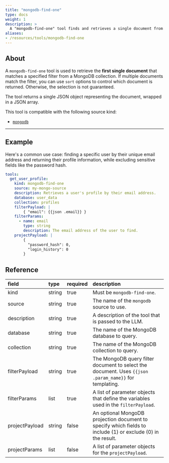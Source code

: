 ```yaml
---
title: "mongodb-find-one"
type: docs
weight: 1
description: > 
  A "mongodb-find-one" tool finds and retrieves a single document from a MongoDB collection.
aliases:
- /resources/tools/mongodb-find-one
---
```


## About

A `mongodb-find-one` tool is used to retrieve the **first single document** that
matches a specified filter from a MongoDB collection. If multiple documents
match the filter, you can use `sort` options to control which document is
returned. Otherwise, the selection is not guaranteed.

The tool returns a single JSON object representing the document, wrapped in a
JSON array.

This tool is compatible with the following source kind:

* [`mongodb`](../../sources/mongodb.md)

---

## Example

Here's a common use case: finding a specific user by their unique email address
and returning their profile information, while excluding sensitive fields like
the password hash.

```yaml
tools:
  get_user_profile:
    kind: mongodb-find-one
    source: my-mongo-source
    description: Retrieves a user's profile by their email address.
    database: user_data
    collection: profiles
    filterPayload: |
        { "email": {{json .email}} }
    filterParams:
      - name: email
        type: string
        description: The email address of the user to find.
    projectPayload: |
        { 
          "password_hash": 0,
          "login_history": 0
        }
```

## Reference

| **field**      | **type** | **required** | **description**                                                                                                                              |
|:---------------|:---------|:-------------|:---------------------------------------------------------------------------------------------------------------------------------------------|
| kind           | string   | true         | Must be `mongodb-find-one`.                                                                                                                  |
| source         | string   | true         | The name of the `mongodb` source to use.                                                                                                     |
| description    | string   | true         | A description of the tool that is passed to the LLM.                                                                                         |
| database       | string   | true         | The name of the MongoDB database to query.                                                                                                   |
| collection     | string   | true         | The name of the MongoDB collection to query.                                                                                                 |
| filterPayload  | string   | true         | The MongoDB query filter document to select the document. Uses `{{json .param_name}}` for templating.                                        |
| filterParams   | list     | true         | A list of parameter objects that define the variables used in the `filterPayload`.                                                           |
| projectPayload | string   | false        | An optional MongoDB projection document to specify which fields to include (1) or exclude (0) in the result.                                 |
| projectParams  | list     | false        | A list of parameter objects for the `projectPayload`.                                                                                        |
